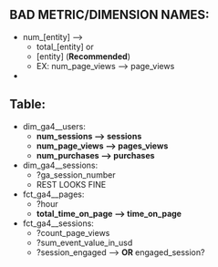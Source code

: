 ## BAD METRIC/DIMENSION NAMES:
- num_[entity] --> 
	- total_[entity] or
	- [entity] (**Recommended**)
	- EX: num_page_views --> page_views
- 


## Table:
- dim_ga4__users:
	- **num_sessions --> sessions**
	- **num_page_views --> pages_views**
	- **num_purchases --> purchases**
- dim_ga4__sessions:
	- ?ga_session_number
	- REST LOOKS FINE
- fct_ga4__pages:
	- ?hour
	- **total_time_on_page --> time_on_page**
- fct_ga4__sessions:
	- ?count_page_views
	- ?sum_event_value_in_usd
	- ?session_engaged --> **OR** engaged_session?
